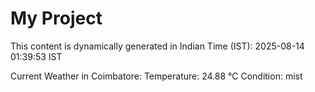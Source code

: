 # My Project

This content is dynamically generated in Indian Time (IST): 2025-08-14 01:39:53 IST


Current Weather in Coimbatore:
Temperature: 24.88 °C
Condition: mist
